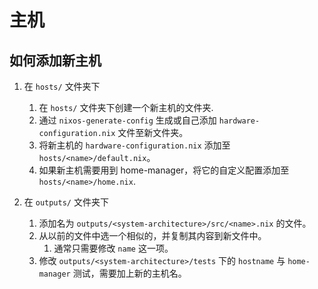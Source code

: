 # 主机

## 如何添加新主机

1. 在 `hosts/` 文件夹下
   1. 在 `hosts/` 文件夹下创建一个新主机的文件夹.
   1. 通过 `nixos-generate-config` 生成或自己添加 `hardware-configuration.nix` 文件至新文件夹。
   1. 将新主机的 `hardware-configuration.nix` 添加至 `hosts/<name>/default.nix`。
   1. 如果新主机需要用到 home-manager，将它的自定义配置添加至 `hosts/<name>/home.nix`.

1. 在 `outputs/` 文件夹下
   1. 添加名为 `outputs/<system-architecture>/src/<name>.nix` 的文件。
   1. 从以前的文件中选一个相似的，并复制其内容到新文件中。
      1. 通常只需要修改 `name` 这一项。
   1. 修改 `outputs/<system-architecture>/tests` 下的 `hostname` 与 `home-manager` 测试，需要加上新的主机名。
